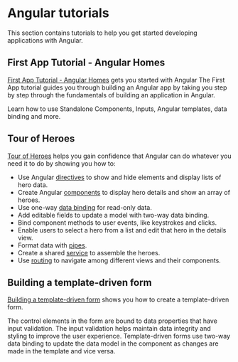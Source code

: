 # Angular tutorials

This section contains tutorials to help you get started developing applications with Angular.

## First App Tutorial - Angular Homes

[First App Tutorial - Angular Homes](tutorial/first-app) gets you started with Angular
The First App tutorial guides you through building an Angular app by taking you step by step through the fundamentals of building an application in Angular.

Learn how to use Standalone Components, Inputs, Angular templates, data binding and more.

## Tour of Heroes

[Tour of Heroes](tutorial/tour-of-heroes) helps you gain confidence that Angular can do whatever you need it to do by showing you how to:

* Use Angular [directives](guide/glossary#directive "Directives definition") to show and hide elements and display lists of hero data.
* Create Angular [components](guide/glossary#component "Components definition") to display hero details and show an array of heroes.
* Use one-way [data binding](guide/glossary#data-binding "Data binding definition") for read-only data.
* Add editable fields to update a model with two-way data binding.
* Bind component methods to user events, like keystrokes and clicks.
* Enable users to select a hero from a list and edit that hero in the details view.
* Format data with [pipes](guide/glossary#pipe "Pipe definition").
* Create a shared [service](guide/glossary#service "Service definition") to assemble the heroes.
* Use [routing](guide/glossary#router "Router definition") to navigate among different views and their components.

## Building a template-driven form

[Building a template-driven form](guide/forms) shows you how to create a template-driven form.

The control elements in the form are bound to data properties that have input validation. The input validation helps maintain data integrity and styling to improve the user experience.
Template-driven forms use two-way data binding to update the data model in the component as changes are made in the template and vice versa.
